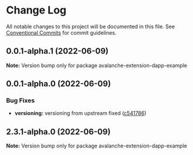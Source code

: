 # Change Log

All notable changes to this project will be documented in this file.
See [Conventional Commits](https://conventionalcommits.org) for commit guidelines.

## 0.0.1-alpha.1 (2022-06-09)

**Note:** Version bump only for package avalanche-extension-dapp-example

## 0.0.1-alpha.0 (2022-06-09)

### Bug Fixes

- **versioning:** versioning from upstream fixed ([c541786](https://github.com/ava-labs/avalanche-dapp-sdks/commit/c541786baeaaa13d892e4b4cf66053c1de170453))

## 2.3.1-alpha.0 (2022-06-09)

**Note:** Version bump only for package avalanche-extension-dapp-example
